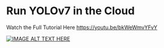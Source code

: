 # Run YOLOv7 in the Cloud
Watch the Full Tutorial Here https://youtu.be/bkWeWmvYFvY

[![IMAGE ALT TEXT HERE](https://i.ytimg.com/vi/bkWeWmvYFvY/hqdefault.jpg?sqp=-oaymwEXCNACELwBSFryq4qpAwkIARUAAIhCGAE=&rs=AOn4CLBhbfkvWcn-Z98TG88OikfoYe2KNg)](https://youtu.be/bkWeWmvYFvY)
